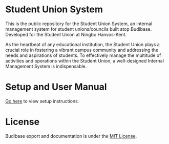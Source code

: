 # Student Union System
This is the public repository for the Student Union System, an internal management system for student unions/councils built atop Budibase. Developed for the Student Union at Ningbo Hanvos-Kent.

As the heartbeat of any educational institution, the Student Union plays a crucial role in fostering a vibrant campus community and addressing the needs and aspirations of students. To effectively manage the multitude of activities and operations within the Student Union, a well-designed Internal Management System is indispensable.


# Setup and User Manual
[Go here](./setup/README.md) to view setup instructions.

# License
Budibase export and documentation is under the [MIT License](./LICENSE).